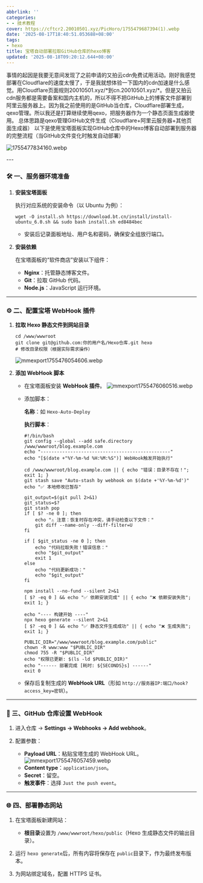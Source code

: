 ```yaml
---
abbrlink: ''
categories:
- - 技术教程
cover: https://cftcr2.20010501.xyz/PicHoro/1755479687394(1).webp
date: '2025-08-17T18:40:51.053688+08:00'
tags:
- hexo
title: 宝塔自动部署拉取GitHub仓库的hexo博客
updated: '2025-08-18T09:20:12.644+08:00'
---
```

事情的起因是我要无意间发现了之前申请的又拍云cdn免费试用活动。刚好我感觉部署在Cloudflare的速度太慢了，于是我就想体验一下国内的cdn加速是什么感觉。用Cloudflare页面规则20010501.xyz/\*到cn.20010501.xyz/\*。但是又拍云cdn服务都是需要备案和国内主机的，所以不得不把GitHub上的博客文件部署到阿里云服务器上。因为我之前使用的是GitHub当仓库，Cloudflare部署生成，qexo管理。所以我还是打算继续使用qexo，把服务器作为一个静态页面生成器使用。 总体思路是qexo管理GitHub文件生成（Cloudflare+阿里云服务器+其他页面生成器） 以下是使用宝塔面板实现GitHub仓库中的Hexo博客自动部署到服务器的完整流程（当GitHub文件变化时触发自动部署）

![1755477834160.webp](https://cftcr2.20010501.xyz/PicHoro/1755477834160.webp)

​---

### 🛠️ 一、服务器环境准备
1. **安装宝塔面板**

   执行对应系统的安装命令（以 Ubuntu 为例）：

   ```
   wget -O install.sh https://download.bt.cn/install/install-ubuntu_6.0.sh && sudo bash install.sh ed8484bec
   ```

   * 安装后记录面板地址、用户名和密码，确保安全组放行端口。
2. **安装依赖**

   在宝塔面板的“软件商店”安装以下组件：

   * **Nginx**：托管静态博客文件。
   * **Git**：拉取 GitHub 代码。
   * **Node.js**：JavaScript 运行环境。

---

### ⚙️ 二、配置宝塔 WebHook 插件

1. **拉取 Hexo 静态文件到网站目录**

   ```
   cd /www/wwwroot
   git clone git@github.com:你的用户名/Hexo仓库.git hexo
   # 修改目录权限（根据实际需求操作）
   ```

   ![mmexport1755476054606.webp](https://cftcr2.20010501.xyz/PicHoro/mmexport1755476054606.webp)
2. **添加 WebHook 脚本**

   * 在宝塔面板安装 **WebHook 插件**。
     ![mmexport1755476060516.webp](https://cftcr2.20010501.xyz/PicHoro/mmexport1755476060516.webp)
   * 添加脚本：

     **名称**：如 `Hexo-Auto-Deploy`

     **执行脚本**：

     ```
     #!/bin/bash
     git config --global --add safe.directory /www/wwwroot/blog.example.com
     echo "------------------------------------------------"
     echo "[$(date +"%Y-%m-%d %H:%M:%S")] WebHook触发开始执行"

     cd /www/wwwroot/blog.example.com || { echo "错误：目录不存在！"; exit 1; }
     git stash save "Auto-stash by webhook on $(date +'%Y-%m-%d')"
     echo "✅ 本地修改已暂存"

     git_output=$(git pull 2>&1)
     git_status=$?
     git stash pop
     if [ $? -ne 0 ]; then
         echo "⚠️ 注意：恢复时存在冲突，请手动检查以下文件："
         git diff --name-only --diff-filter=U
     fi

     if [ $git_status -ne 0 ]; then
         echo "代码拉取失败！错误信息："
         echo "$git_output"
         exit 1
     else
         echo "代码更新成功："
         echo "$git_output"
     fi

     npm install --no-fund --silent 2>&1
     [ $? -eq 0 ] && echo "✅ 依赖安装完成" || { echo "❌ 依赖安装失败"; exit 1; }

     echo "---- 构建开始 ----"
     npx hexo generate --silent 2>&1
     [ $? -eq 0 ] && echo "✅ 静态文件生成成功" || { echo "❌ 生成失败"; exit 1; }

     PUBLIC_DIR="/www/wwwroot/blog.example.com/public"
     chown -R www:www "$PUBLIC_DIR"
     chmod 755 -R "$PUBLIC_DIR"
     echo "权限已更新: $(ls -ld $PUBLIC_DIR)"
     echo "------ 部署完成 [耗时: ${SECONDS}s] ------"
     exit 0
     ```
   * 保存后复制生成的 **WebHook URL**（形如 `http://服务器IP:端口/hook?access_key=密钥`）。

---

### 🔗 三、GitHub 仓库设置 WebHook

1. 进入仓库 → **Settings → Webhooks → Add webhook**。
2. 配置参数：

   * **Payload URL**：粘贴宝塔生成的 WebHook URL。
     ![mmexport1755476057459.webp](https://cftcr2.20010501.xyz/PicHoro/mmexport1755476057459.webp)
   * **Content type**：`application/json`。
   * **Secret**：留空。
   * **触发事件**：选择 `Just the push event`。

---

### 🌐 四、部署静态网站

1. 在宝塔面板新建网站：

   * **根目录**设置为 `/www/wwwroot/hexo/public`（Hexo 生成静态文件的输出目录）。
2. 运行 `hexo generate`后，所有内容将保存在 `public`目录下，作为最终发布版本。
3. 为网站绑定域名，配置 HTTPS 证书。
